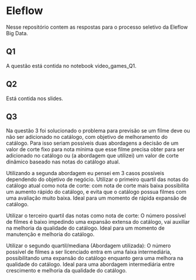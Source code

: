 # Eleflow

Nesse repositório contem as respostas para o processo seletivo da Eleflow Big Data.

## Q1

A questão está contida no notebook video_games_Q1.

## Q2

Está contida nos slides.

## Q3

Na questão 3 foi solucionado o problema para previsão se um filme deve ou não ser adicionado no catálogo, com objetivo de melhoramento do catálogo.
Para isso seriam possíveis duas abordagens a decisão de um valor de corte fixo para nota mínima que esse filme precisa obter para ser adicionado no catálogo ou (a abordagem que utilizei) um valor de corte dinâmico baseado nas notas do catálogo atual.

Utilizando a segunda abordagem eu pensei em 3 casos possíveis dependendo do objetivo de negócio.
Utilizar o primeiro quartil das notas do catálogo atual como nota de corte: com nota de corte mais baixa possibilita um aumento rápido do catálogo, e evita que o catálogo possua filmes com uma avaliação muito baixa. Ideal para um momento de rápida expansão de catálogo.

Utilizar o terceiro quartil das notas como nota de corte: O número possível de filmes é baixo impedindo uma expansão extensa do catálogo, vai auxiliar na melhoria da qualidade do catálogo. Ideal para um momento de manutenção e melhoria do catálogo.

Utilizar o segundo quartil/mediana (Abordagem utilizada): O número possível de filmes a ser licenciado entra em uma faixa intermediária, possibilitando uma expansão do catálogo enquanto gera uma melhora na qualidade do catálogo. Ideal para uma abordagem intermediária entre crescimento e melhoria da qualidade do catálogo.
